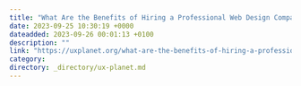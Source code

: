 ```yaml
---
title: "What Are the Benefits of Hiring a Professional Web Design Company"
date: 2023-09-25 10:30:19 +0000
dateadded: 2023-09-26 00:01:13 +0100
description: ""
link: "https://uxplanet.org/what-are-the-benefits-of-hiring-a-professional-web-design-company-15d2f0dfb48?source=rss----819cc2aaeee0---4"
category:
directory: _directory/ux-planet.md
---
```

